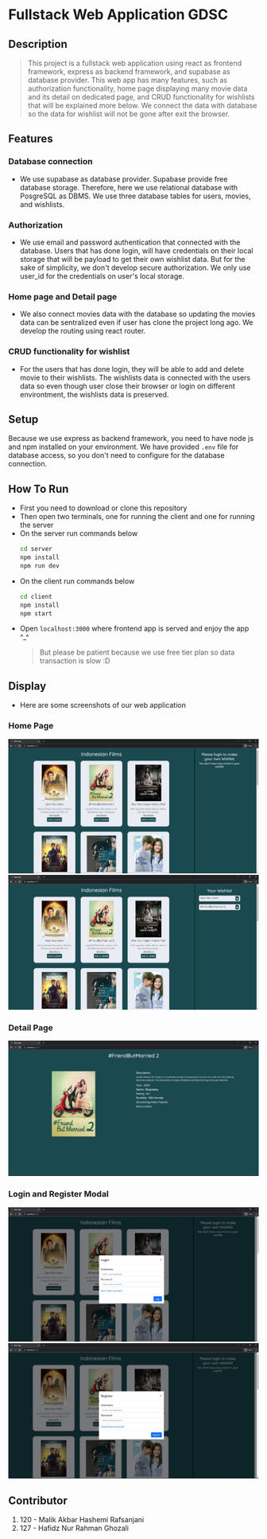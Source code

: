 # Fullstack Web Application GDSC

## Description
> This project is a fullstack web application using react as frontend framework, express as backend framework, and supabase as database provider. This web app has many features, such as authorization functionality, home page displaying many movie data and its detail on dedicated page, and CRUD functionality for wishlists that will be explained more below. We connect the data with database so the data for wishlist will not be gone after exit the browser.

## Features
### Database connection
- We use supabase as database provider. Supabase provide free database storage. Therefore, here we use relational database with PosgreSQL as DBMS. We use three database tables for users, movies, and wishlists.

### Authorization
- We use email and password authentication that connected with the database. Users that has done login, will have credentials on their local storage that will be payload to get their own wishlist data. But for the sake of simplicity, we don't develop secure authorization. We only use user_id for the credentials on user's local storage.
### Home page and Detail page
- We also connect movies data with the database so updating the movies data can be sentralized even if user has clone the project long ago. We develop the routing using react router.

### CRUD functionality for wishlist
- For the users that has done login, they will be able to add and delete movie to their wishlists. The wishlists data is connected with the users data so even though user close their browser or login on different environtment, the wishlists data is preserved.

### 

## Setup
Because we use express as backend framework, you need to have node js and npm installed on your environment. We have provided `.env` file for database access, so you don't need to configure for the database connection.

## How To Run
- First you need to download or clone this repository
- Then open two terminals, one for running the client and one for running the server
- On the server run commands below
  ```sh
  cd server
  npm install
  npm run dev
  ```
- On the client run commands below
  ```sh
  cd client
  npm install
  npm start
  ```
- Open `localhost:3000` where frontend app is served and enjoy the app ^_^
  > But please be patient because we use free tier plan so data transaction is slow :D

## Display
- Here are some screenshots of our web application
### Home Page
![Home page 1](./assets/homepage.jpg)
![Home page 2](./assets/homepage2.jpg)
### Detail Page
![Detail page](./assets/details.jpg)
### Login and Register Modal
![Login modal](./assets/login.jpg)
![Register modal](./assets/register.jpg)

## Contributor
1. 120 - Malik Akbar Hashemi Rafsanjani
2. 127 - Hafidz Nur Rahman Ghozali